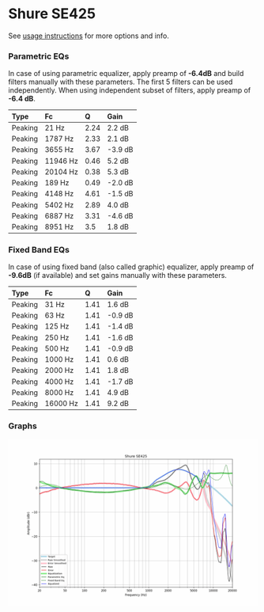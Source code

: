 # Shure SE425
See [usage instructions](https://github.com/jaakkopasanen/AutoEq#usage) for more options and info.

### Parametric EQs
In case of using parametric equalizer, apply preamp of **-6.4dB** and build filters manually
with these parameters. The first 5 filters can be used independently.
When using independent subset of filters, apply preamp of **-6.4 dB**.

| Type    | Fc       |    Q | Gain    |
|:--------|:---------|:-----|:--------|
| Peaking | 21 Hz    | 2.24 | 2.2 dB  |
| Peaking | 1787 Hz  | 2.33 | 2.1 dB  |
| Peaking | 3655 Hz  | 3.67 | -3.9 dB |
| Peaking | 11946 Hz | 0.46 | 5.2 dB  |
| Peaking | 20104 Hz | 0.38 | 5.3 dB  |
| Peaking | 189 Hz   | 0.49 | -2.0 dB |
| Peaking | 4148 Hz  | 4.61 | -1.5 dB |
| Peaking | 5402 Hz  | 2.89 | 4.0 dB  |
| Peaking | 6887 Hz  | 3.31 | -4.6 dB |
| Peaking | 8951 Hz  | 3.5  | 1.8 dB  |

### Fixed Band EQs
In case of using fixed band (also called graphic) equalizer, apply preamp of **-9.6dB**
(if available) and set gains manually with these parameters.

| Type    | Fc       |    Q | Gain    |
|:--------|:---------|:-----|:--------|
| Peaking | 31 Hz    | 1.41 | 1.6 dB  |
| Peaking | 63 Hz    | 1.41 | -0.9 dB |
| Peaking | 125 Hz   | 1.41 | -1.4 dB |
| Peaking | 250 Hz   | 1.41 | -1.6 dB |
| Peaking | 500 Hz   | 1.41 | -0.9 dB |
| Peaking | 1000 Hz  | 1.41 | 0.6 dB  |
| Peaking | 2000 Hz  | 1.41 | 1.8 dB  |
| Peaking | 4000 Hz  | 1.41 | -1.7 dB |
| Peaking | 8000 Hz  | 1.41 | 4.9 dB  |
| Peaking | 16000 Hz | 1.41 | 9.2 dB  |

### Graphs
![](./Shure%20SE425.png)